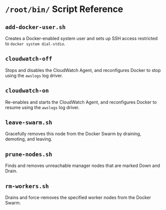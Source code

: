# `/root/bin/` Script Reference

## `add-docker-user.sh`
Creates a Docker-enabled system user and sets up SSH access restricted to `docker system dial-stdio`.

## `cloudwatch-off`
Stops and disables the CloudWatch Agent, and reconfigures Docker to stop using the `awslogs` log driver.

## `cloudwatch-on`
Re-enables and starts the CloudWatch Agent, and reconfigures Docker to resume using the `awslogs` log driver.

## `leave-swarm.sh`
Gracefully removes this node from the Docker Swarm by draining, demoting, and leaving.

## `prune-nodes.sh`
Finds and removes unreachable manager nodes that are marked Down and Drain.

## `rm-workers.sh`
Drains and force-removes the specified worker nodes from the Docker Swarm.
